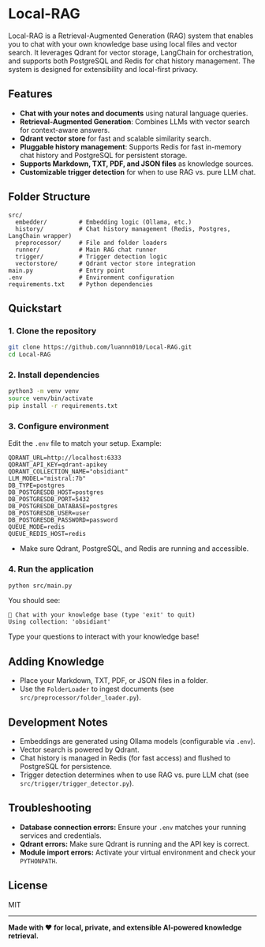 # Local-RAG

Local-RAG is a Retrieval-Augmented Generation (RAG) system that enables you to chat with your own knowledge base using local files and vector search. It leverages Qdrant for vector storage, LangChain for orchestration, and supports both PostgreSQL and Redis for chat history management. The system is designed for extensibility and local-first privacy.

## Features

- **Chat with your notes and documents** using natural language queries.
- **Retrieval-Augmented Generation**: Combines LLMs with vector search for context-aware answers.
- **Qdrant vector store** for fast and scalable similarity search.
- **Pluggable history management**: Supports Redis for fast in-memory chat history and PostgreSQL for persistent storage.
- **Supports Markdown, TXT, PDF, and JSON files** as knowledge sources.
- **Customizable trigger detection** for when to use RAG vs. pure LLM chat.

## Folder Structure

```
src/
  embedder/         # Embedding logic (Ollama, etc.)
  history/          # Chat history management (Redis, Postgres, LangChain wrapper)
  preprocessor/     # File and folder loaders
  runner/           # Main RAG chat runner
  trigger/          # Trigger detection logic
  vectorstore/      # Qdrant vector store integration
main.py             # Entry point
.env                # Environment configuration
requirements.txt    # Python dependencies
```

## Quickstart

### 1. Clone the repository

```sh
git clone https://github.com/luannn010/Local-RAG.git
cd Local-RAG
```

### 2. Install dependencies

```sh
python3 -m venv venv
source venv/bin/activate
pip install -r requirements.txt
```

### 3. Configure environment

Edit the `.env` file to match your setup. Example:

```env
QDRANT_URL=http://localhost:6333
QDRANT_API_KEY=qdrant-apikey
QDRANT_COLLECTION_NAME="obsidiant"
LLM_MODEL="mistral:7b"
DB_TYPE=postgres
DB_POSTGRESDB_HOST=postgres
DB_POSTGRESDB_PORT=5432
DB_POSTGRESDB_DATABASE=postgres
DB_POSTGRESDB_USER=user
DB_POSTGRESDB_PASSWORD=password
QUEUE_MODE=redis
QUEUE_REDIS_HOST=redis
```

- Make sure Qdrant, PostgreSQL, and Redis are running and accessible.

### 4. Run the application

```sh
python src/main.py
```

You should see:
```
🧠 Chat with your knowledge base (type 'exit' to quit)
Using collection: 'obsidiant'
```

Type your questions to interact with your knowledge base!

## Adding Knowledge

- Place your Markdown, TXT, PDF, or JSON files in a folder.
- Use the `FolderLoader` to ingest documents (see `src/preprocessor/folder_loader.py`).

## Development Notes

- Embeddings are generated using Ollama models (configurable via `.env`).
- Vector search is powered by Qdrant.
- Chat history is managed in Redis (for fast access) and flushed to PostgreSQL for persistence.
- Trigger detection determines when to use RAG vs. pure LLM chat (see `src/trigger/trigger_detector.py`).

## Troubleshooting

- **Database connection errors:** Ensure your `.env` matches your running services and credentials.
- **Qdrant errors:** Make sure Qdrant is running and the API key is correct.
- **Module import errors:** Activate your virtual environment and check your `PYTHONPATH`.

## License

MIT

---

**Made with ❤️ for local, private, and extensible AI-powered knowledge retrieval.**
